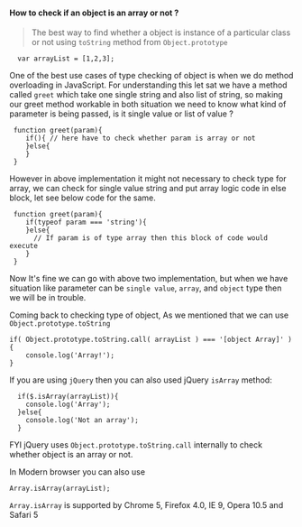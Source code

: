 #### How to check if an object is an array or not ?

> The best way to find whether a object is instance of a particular class or not using `toString` method from `Object.prototype`

```
  var arrayList = [1,2,3];
```
One of the best use cases of type checking of object is when we do method overloading in JavaScript. For understanding this let sat we have a method called `greet` which take one single string and also list of string, so making our greet method workable in both situation we need to know what kind of parameter is being passed, is it single value or list of value ?

```
 function greet(param){
 	if(){ // here have to check whether param is array or not 
 	}else{
 	}
 }
```
However in above implementation it might not necessary to check type for array, we can check for single value string and put array logic code in else block, let see below code for the same.

```
 function greet(param){
 	if(typeof param === 'string'){ 
 	}else{
 	  // If param is of type array then this block of code would execute
 	}
 }
```
Now It's fine we can go with above two implementation, but when we have situation like parameter can be `single value`, `array`, and `object` type then we will be in trouble. 

Coming back to checking type of object, As we mentioned that we can use 
`Object.prototype.toString` 

```
if( Object.prototype.toString.call( arrayList ) === '[object Array]' ) {
    console.log('Array!');
}
```

If you are using `jQuery` then you can also used jQuery `isArray` method:

```
  if($.isArray(arrayList)){
    console.log('Array');
  }else{
  	console.log('Not an array');
  }
```
FYI jQuery uses `Object.prototype.toString.call` internally to check whether object is an array or not.

In Modern browser you can also use 
```
Array.isArray(arrayList);
```
`Array.isArray` is supported by Chrome 5, Firefox 4.0, IE 9, Opera 10.5 and Safari 5
 
